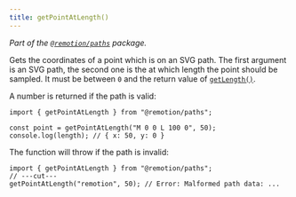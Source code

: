 ```yaml
---
title: getPointAtLength()
---
```


_Part of the [`@remotion/paths`](/docs/paths) package._

Gets the coordinates of a point which is on an SVG path.
The first argument is an SVG path, the second one is the at which length the point should be sampled. It must be between `0` and the return value of [`getLength()`](/docs/paths/get-length).

A number is returned if the path is valid:

```tsx twoslash
import { getPointAtLength } from "@remotion/paths";

const point = getPointAtLength("M 0 0 L 100 0", 50);
console.log(length); // { x: 50, y: 0 }
```

The function will throw if the path is invalid:

```tsx twoslash
import { getPointAtLength } from "@remotion/paths";
// ---cut---
getPointAtLength("remotion", 50); // Error: Malformed path data: ...
```
